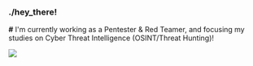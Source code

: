 ### ./hey_there!

**#** I'm currently working as a Pentester & Red Teamer, and focusing my studies on Cyber Threat Intelligence (OSINT/Threat Hunting)!  

<a href="https://www.linkedin.com/in/rafaelbaldasso/" target="_blank"><img src="https://img.shields.io/badge/LinkedIn-0077B5?style=for-the-badge&logo=linkedin&logoColor=white"></img></a>
